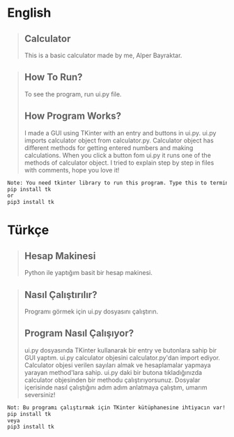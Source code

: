 # English

> ## Calculator
>This is a basic calculator made by me, Alper Bayraktar.

> ## How To Run?
>
> To see the program, run ui.py file.
>
> ## How Program Works?
>
> I made a GUI using TKinter with an entry and buttons in ui.py. ui.py imports calculator object from calculator.py. Calculator object has different methods for getting entered numbers and making calculations. When you click a button fom ui.py it runs one of the methods of calculator object. I tried to explain step by step in files with comments, hope you love it!

```diff
Note: You need tkinter library to run this program. Type this to terminal to install it:
pip install tk
or
pip3 install tk
```

# Türkçe

> ## Hesap Makinesi
> Python ile yaptığım basit bir hesap makinesi.

> ## Nasıl Çalıştırılır?
>
> Programı görmek için ui.py dosyasını çalıştırın.
>
> ## Program Nasıl Çalışıyor?
>
> ui.py dosyasında TKinter kullanarak bir entry ve butonlara sahip bir GUI yaptım. ui.py calculator objesini calculator.py'dan import ediyor. Calculator objesi verilen sayıları almak ve hesaplamalar yapmaya yarayan method'lara sahip. ui.py daki bir butona tıkladığınızda calculator objesinden bir methodu çalıştırıyorsunuz. Dosyalar içerisinde nasıl çalıştığını adım adım anlatmaya çalıştım, umarım seversiniz!

```diff
Not: Bu programı çalıştırmak için TKinter kütüphanesine ihtiyacın var! İndirmek için terminale şu komutu yaz:
pip install tk
veya
pip3 install tk
```
